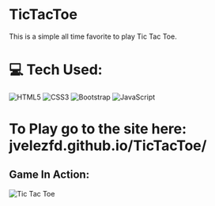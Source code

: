 # TicTacToe
This is a simple all time favorite to play Tic Tac Toe.

# 💻 Tech Used:
 ![HTML5](https://img.shields.io/badge/html5-%23E34F26.svg?style=for-the-badge&logo=html5&logoColor=white) ![CSS3](https://img.shields.io/badge/css3-%231572B6.svg?style=for-the-badge&logo=css3&logoColor=white) ![Bootstrap](https://img.shields.io/badge/bootstrap-%23563D7C.svg?style=for-the-badge&logo=bootstrap&logoColor=white)
 ![JavaScript](https://img.shields.io/badge/javascript-%23323330.svg?style=for-the-badge&logo=javascript&logoColor=%23F7DF1E)
 
 # To Play go to the site here: jvelezfd.github.io/TicTacToe/
 
## Game In Action:

![Tic Tac Toe](https://user-images.githubusercontent.com/101678295/229621266-edf9bed8-0095-467a-8f90-a9c9ceb634cf.gif)
